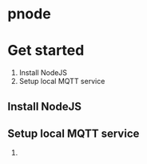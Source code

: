 # pnode

# Get started

1. Install NodeJS
1. Setup local MQTT service


## Install NodeJS


## Setup local MQTT service

1. 